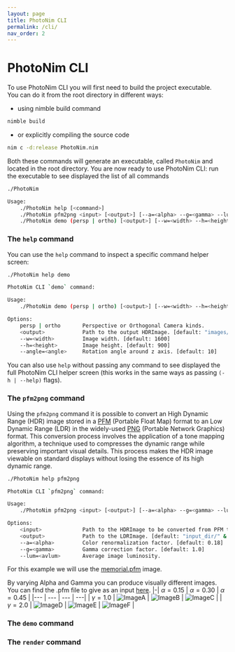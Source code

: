 ```yaml
---
layout: page
title: PhotoNim CLI
permalink: /cli/
nav_order: 2
---
```


# PhotoNim CLI
To use PhotoNim CLI you will first need to build the project executable. \
You can do it from the root directory in different ways:
- using nimble build command
```sh
nimble build
```
- or explicitly compiling the source code
```sh
nim c -d:release PhotoNim.nim
```

Both these commands will generate an executable, called `PhotoNim` and located in the root directory. 
You are now ready to use PhotoNim CLI: run the executable to see displayed the list of all commands
```sh
./PhotoNim
```
```sh
Usage:
    ./PhotoNim help [<command>]
    ./PhotoNim pfm2png <input> [<output>] [--a=<alpha> --g=<gamma> --lum=<avlum>]
    ./PhotoNim demo (persp | ortho) [<output>] [--w=<width> --h=<height> --angle=<angle>]
```

### The `help` command
You can use the `help` command to inspect a specific command helper screen:
```sh
./PhotoNim help demo
```

```sh
PhotoNim CLI `demo` command:

Usage:
    ./PhotoNim demo (persp | ortho) [<output>] [--w=<width> --h=<height> --angle=<angle>]

Options:
    persp | ortho       Perspective or Orthogonal Camera kinds.
    <output>            Path to the output HDRImage. [default: "images/demo.pfm"]
    --w=<width>         Image width. [default: 1600]
    --h=<height>        Image height. [default: 900]
    --angle=<angle>     Rotation angle around z axis. [default: 10]
```

You can also use `help` without passing any command to see displayed the full PhotoNim CLI helper screen 
(this works in the same ways as passing `(-h | --help)` flags).

### The `pfm2png` command
Using the `pfm2png` command it is possible to convert an High Dynamic Range (HDR) image stored in a [PFM](https://www.pauldebevec.com/Research/HDR/PFM/) (Portable Float Map) format to an Low Dynamic Range (LDR) in the widely-used [PNG](https://en.wikipedia.org/wiki/PNG) (Portable Network Graphics) format. This conversion process involves the application of a tone mapping algorithm, a technique used to compresses the dynamic range while preserving important visual details. This process makes the HDR image viewable on standard displays without losing the essence of its high dynamic range.

```sh
./PhotoNim help pfm2png
```

```sh
PhotoNim CLI `pfm2png` command:

Usage: 
    ./PhotoNim pfm2png <input> [<output>] [--a=<alpha> --g=<gamma> --lum=<avlum>]

Options:
    <input>             Path to the HDRImage to be converted from PFM to PNG. 
    <output>            Path to the LDRImage. [default: "input_dir/" & "input_name" & "alpha_gamma" & ".png"]
    --a=<alpha>         Color renormalization factor. [default: 0.18]
    --g=<gamma>         Gamma correction factor. [default: 1.0]
    --lum=<avlum>       Average image luminosity. 
```


For this example we will use the [memorial.pfm](https://www.pauldebevec.com/Research/HDR/PFM/) image.

By varying Alpha and Gamma you can produce visually different images. You can find the .pfm file to give as an input [here](https://www.pauldebevec.com/Research/HDR/PFM/).
|-| $\alpha = 0.15$ | $\alpha = 0.30$ | $\alpha = 0.45$ |
|--- | --- | --- | ---|
| $\gamma = 1.0$ | ![ImageA](../assets/images/pfm2png/memorial_a0.15_g1.0.png) | ![ImageB](../assets/images/pfm2png/memorial_a0.30_g1.0.png) | ![ImageC](../assets/images/pfm2png/memorial_a0.45_g1.0.png) |
| $\gamma = 2.0$ | ![ImageD](../assets/images/pfm2png/memorial_a0.15_g2.0.png) | ![ImageE](../assets/images/pfm2png/memorial_a0.30_g2.0.png) | ![ImageF](../assets/images/pfm2png/memorial_a0.45_g2.0.png) |


### The `demo` command

### The `render` command